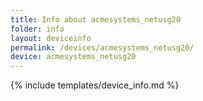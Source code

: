 ```yaml
---
title: Info about acmesystems_netusg20
folder: info
layout: deviceinfo
permalink: /devices/acmesystems_netusg20/
device: acmesystems_netusg20
---
```

{% include templates/device_info.md %}
